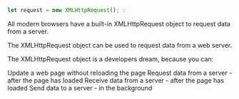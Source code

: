```js
let request = new XMLHttpRequest(); :
``` 
All modern browsers have a built-in XMLHttpRequest object to request data from a server.

The XMLHttpRequest object can be used to request data from a web server.

The XMLHttpRequest object is a developers dream, because you can:

Update a web page without reloading the page
Request data from a server - after the page has loaded
Receive data from a server  - after the page has loaded
Send data to a server - in the background


